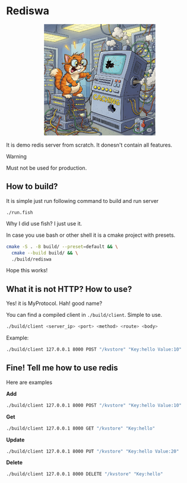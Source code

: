 # Rediswa

<p align="center">
<img src="meme.png" alt="meme" width="300" />
</p>

It is demo redis server from scratch. It donesn't contain all features.

> [!warning]
> Must not be used for production.

## How to build?

It is simple just run following command to build and run server

```fish
./run.fish
```

Why I did use fish? I just use it.

In case you use bash or other shell it is a cmake project with presets.

```bash
cmake -S . -B build/ --preset=default && \
  cmake --build build/ && \
  ./build/rediswa
```

Hope this works!

## What it is not HTTP? How to use?

Yes! it is MyProtocol. Hah! good name?

You can find a compiled client in `./build/client`. Simple to use.

```bash
./build/client <server_ip> <port> <method> <route> <body>
```

Example:

```bash
./build/client 127.0.0.1 8000 POST "/kvstore" "Key:hello Value:10"
```

## Fine! Tell me how to use redis

Here are examples

**Add**

```bash
./build/client 127.0.0.1 8000 POST "/kvstore" "Key:hello Value:10"
```

**Get**

```bash
./build/client 127.0.0.1 8000 GET "/kvstore" "Key:hello"
```

**Update**

```bash
./build/client 127.0.0.1 8000 PUT "/kvstore" "Key:hello Value:20"
```

**Delete**

```bash
./build/client 127.0.0.1 8000 DELETE "/kvstore" "Key:hello"
```
